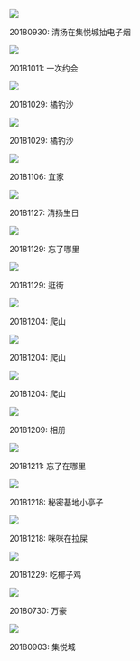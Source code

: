 ![](https://i.postimg.cc/pVgtMq6K/IMG-20180930-142055-R-1.jpg)

20180930: 清扬在集悦城抽电子烟

![](https://i.postimg.cc/sgJFSyDJ/IMG-20181011-175623-R.jpg)

20181011: 一次约会

![](https://i.postimg.cc/jST0LCK5/IMG-20181029-170751-R.jpg)

20181029: 橘钓沙

![](https://i.postimg.cc/yN6My5DC/IMG-20181029-171006-F.jpg)

20181029: 橘钓沙

![](https://i.postimg.cc/VvtpNPVn/IMG-20181106-190704-R.jpg)

20181106: 宜家

![](https://i.postimg.cc/qRSW0vjp/IMG-20181127-172637-R.jpg)

20181127: 清扬生日

![](https://i.postimg.cc/KY9dqNTk/IMG-20181129-174412-F.jpg)

20181129: 忘了哪里

![](https://i.postimg.cc/0QbhLwGt/IMG-20181129-190710-R.jpg)

20181129: 逛街

![](https://i.postimg.cc/59QZg82y/IMG-20181204-130754-F.jpg)

20181204: 爬山

![](https://i.postimg.cc/sDFbN1Mc/IMG-20181204-153958-R.jpg)

20181204: 爬山

![](https://i.postimg.cc/L82wm7Bg/IMG-20181204-155539-R.jpg)

20181204: 爬山

![](https://i.postimg.cc/3Jgz57pH/IMG-20181209-215128-R-1.jpg)

20181209: 相册

![](https://i.postimg.cc/dV6X3B4H/IMG-20181211-215717-F.jpg)

20181211: 忘了在哪里

![](https://i.postimg.cc/cJJznnzs/IMG-20181218-171553-F.jpg)

20181218: 秘密基地小亭子

![](https://i.postimg.cc/CK6QHKyb/IMG-20181218-172720-R.jpg)

20181218: 咪咪在拉屎

![](https://i.postimg.cc/PxpF6kh9/IMG-20181229-133512-R.jpg)

20181229: 吃椰子鸡

![](https://i.postimg.cc/x8NgPGG2/img-20180730-180103f.jpg)

20180730: 万豪

![](https://i.postimg.cc/59HMrZnx/img-20180903-222636r.jpg)

20180903: 集悦城